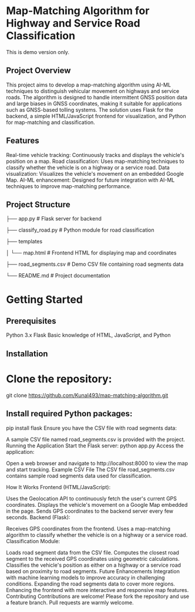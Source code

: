 # Map-Matching Algorithm for Highway and Service Road Classification
This is demo version only.

## Project Overview
This project aims to develop a map-matching algorithm using AI-ML techniques to distinguish vehicular movement on highways and service roads. 
The algorithm is designed to handle intermittent GNSS position data and large biases in GNSS coordinates, making it suitable for applications such as GNSS-based tolling systems. 
The solution uses Flask for the backend, a simple HTML/JavaScript frontend for visualization, and Python for map-matching and classification.

## Features
Real-time vehicle tracking: Continuously tracks and displays the vehicle's position on a map.
Road classification: Uses map-matching techniques to classify whether the vehicle is on a highway or a service road.
Data visualization: Visualizes the vehicle's movement on an embedded Google Map.
AI-ML enhancement: Designed for future integration with AI-ML techniques to improve map-matching performance.

## Project Structure

├── app.py                  # Flask server for backend

├── classify_road.py        # Python module for road classification

├── templates

│   └── map.html            # Frontend HTML for displaying map and coordinates

├── road_segments.csv       # Demo CSV file containing road segments data

└── README.md               # Project documentation

# Getting Started
## Prerequisites
Python 3.x
Flask
Basic knowledge of HTML, JavaScript, and Python

## Installation
# Clone the repository:
git clone https://github.com/Kunal493/map-matching-algorithm.git

## Install required Python packages:
pip install flask
Ensure you have the CSV file with road segments data:

A sample CSV file named road_segments.csv is provided with the project.
Running the Application
Start the Flask server:
python app.py
Access the application:

Open a web browser and navigate to http://localhost:8000 to view the map and start tracking.
Example CSV File
The CSV file road_segments.csv contains sample road segments data used for classification.

How It Works
Frontend (HTML/JavaScript):

Uses the Geolocation API to continuously fetch the user's current GPS coordinates.
Displays the vehicle's movement on a Google Map embedded in the page.
Sends GPS coordinates to the backend server every few seconds.
Backend (Flask):

Receives GPS coordinates from the frontend.
Uses a map-matching algorithm to classify whether the vehicle is on a highway or a service road.
Classification Module:

Loads road segment data from the CSV file.
Computes the closest road segment to the received GPS coordinates using geometric calculations.
Classifies the vehicle's position as either on a highway or a service road based on proximity to road segments.
Future Enhancements
Integration with machine learning models to improve accuracy in challenging conditions.
Expanding the road segments data to cover more regions.
Enhancing the frontend with more interactive and responsive map features.
Contributing
Contributions are welcome! Please fork the repository and use a feature branch. Pull requests are warmly welcome.



